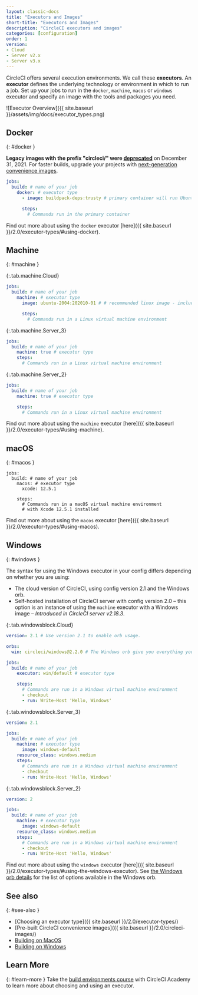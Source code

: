 ```yaml
---
layout: classic-docs
title: "Executors and Images"
short-title: "Executors and Images"
description: "CircleCI executors and images"
categories: [configuration]
order: 1
version:
- Cloud
- Server v2.x
- Server v3.x
---
```


CircleCI offers several execution environments. We call these **executors**. An **executor** defines the underlying technology or environment in which to run a job. Set up your jobs to run in the `docker`, `machine`, `macos` or  `windows` executor and specify an image with the tools and packages you need.

![Executor Overview]({{ site.baseurl }}/assets/img/docs/executor_types.png)

## Docker
{: #docker }

<div class="alert alert-warning" role="alert">
  <strong>Legacy images with the prefix "circleci/" were <a href="https://discuss.circleci.com/t/legacy-convenience-image-deprecation/41034">deprecated</a></strong> on December 31, 2021. For faster builds, upgrade your projects with <a href="https://circleci.com/blog/announcing-our-next-generation-convenience-images-smaller-faster-more-deterministic/">next-generation convenience images</a>.
</div>

```yml
jobs:
  build: # name of your job
    docker: # executor type
      - image: buildpack-deps:trusty # primary container will run Ubuntu Trusty

      steps:
        # Commands run in the primary container
```

Find out more about using the `docker` executor [here]({{ site.baseurl }}/2.0/executor-types/#using-docker).

## Machine
{: #machine }

{:.tab.machine.Cloud}
```yml
jobs:
  build: # name of your job
    machine: # executor type
      image: ubuntu-2004:202010-01 # # recommended linux image - includes Ubuntu 20.04, docker 19.03.13, docker-compose 1.27.4

      steps:
        # Commands run in a Linux virtual machine environment
```

{:.tab.machine.Server_3}
```yml
jobs:
  build: # name of your job
    machine: true # executor type
    steps:
      # Commands run in a Linux virtual machine environment
```

{:.tab.machine.Server_2}
```yml
jobs:
  build: # name of your job
    machine: true # executor type

    steps:
      # Commands run in a Linux virtual machine environment
```

Find out more about using the `machine` executor [here]({{ site.baseurl }}/2.0/executor-types/#using-machine).

## macOS
{: #macos }

```
jobs:
  build: # name of your job
    macos: # executor type
      xcode: 12.5.1

    steps:
      # Commands run in a macOS virtual machine environment
      # with Xcode 12.5.1 installed
```

Find out more about using the `macos` executor [here]({{ site.baseurl }}/2.0/executor-types/#using-macos).

## Windows
{: #windows }

The syntax for using the Windows executor in your config differs depending on whether you are using:

* The cloud version of CircleCI, using config version 2.1 and the Windows orb.
* Self-hosted installation of CircleCI server with config version 2.0 – this option is an instance of using the `machine` executor with a Windows image – _Introduced in CircleCI server v2.18.3_.

{:.tab.windowsblock.Cloud}
```yml
version: 2.1 # Use version 2.1 to enable orb usage.

orbs:
  win: circleci/windows@2.2.0 # The Windows orb give you everything you need to start using the Windows executor.

jobs:
  build: # name of your job
    executor: win/default # executor type

    steps:
      # Commands are run in a Windows virtual machine environment
      - checkout
      - run: Write-Host 'Hello, Windows'
```


{:.tab.windowsblock.Server_3}
```yml
version: 2.1

jobs:
  build: # name of your job
    machine: # executor type
      image: windows-default
    resource_class: windows.medium
    steps:
      # Commands are run in a Windows virtual machine environment
      - checkout
      - run: Write-Host 'Hello, Windows'
```

{:.tab.windowsblock.Server_2}
```yaml
version: 2

jobs:
  build: # name of your job
    machine: # executor type
      image: windows-default
    resource_class: windows.medium
    steps:
      # Commands are run in a Windows virtual machine environment
      - checkout
      - run: Write-Host 'Hello, Windows'
```

Find out more about using the `windows` executor [here]({{ site.baseurl }}/2.0/executor-types/#using-the-windows-executor). See [the Windows orb details](https://circleci.com/developer/orbs/orb/circleci/windows) for the list of options available in the Windows orb.

## See also
{: #see-also }

* [Choosing an executor type]({{ site.baseurl }}/2.0/executor-types/)
* [Pre-built CircleCI convenience images]({{ site.baseurl }}/2.0/circleci-images/)
* [Building on MacOS]({{site.baseurl}}/2.0/hello-world-macos)
* [Building on Windows]({{site.baseurl}}/2.0/hello-world-windows)

## Learn More
{: #learn-more }
Take the [build environments course](https://academy.circleci.com/build-environments-1?access_code=public-2021) with CircleCI Academy to learn more about choosing and using an executor.
